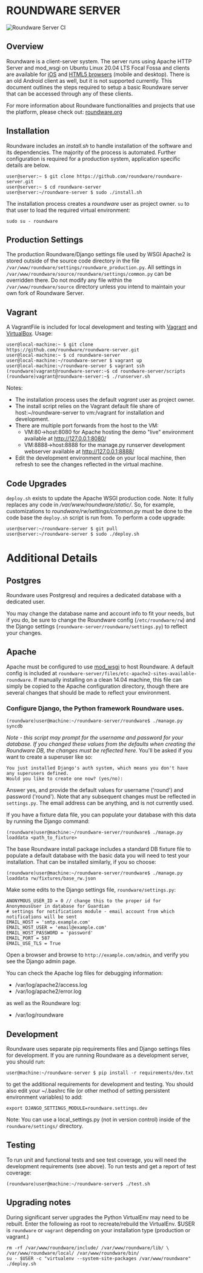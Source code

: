 # ROUNDWARE SERVER

![Roundware Server CI](https://github.com/probabble/roundware-server/workflows/Roundware%20Server%20CI/badge.svg)

## Overview

Roundware is a client-server system. The server runs using Apache HTTP Server
and mod_wsgi on Ubuntu Linux 20.04 LTS Focal Fossa and clients are available
for [iOS](https://github.com/roundware/roundware-ios-framework-v2) and
[HTML5 browsers](https://gitlab.com/probabble/roundware-web-template)
(mobile and desktop). There is an old Android client as well, but it is not
supported currently. This document outlines the steps required to setup a basic
Roundware server that can be accessed through any of these clients.

For more information about Roundware functionalities and projects that use the
platform, please check out: [roundware.org](http://roundware.org "Roundware")

## Installation

Roundware includes an *install.sh* to handle installation of the software and
its dependencies. The majority of the process is automated. Further
configuration is required for a production system, application specific
details are below.

    user@server:~ $ git clone https://github.com/roundware/roundware-server.git
    user@server:~ $ cd roundware-server
    user@server:~/roundware-server $ sudo ./install.sh

The installation process creates a *roundware* user as project owner. `su` to
that user to load the required virtual environment:

    sudo su - roundware

## Production Settings

The production Roundware/Django settings file used by WSGI Apache2 is stored
outside of the source code directory in the file
`/var/www/roundware/settings/roundware_production.py`. All
settings in `/var/www/roundware/source/roundware/settings/common.py` can be
overridden there. Do not modify any file within the `/var/www/roundware/source`
directory unless you intend to maintain your own fork of Roundware Server.

## Vagrant

A VagrantFile is included for local development and testing with
[Vagrant](http://www.vagrantup.com/) and [VirtualBox](https://www.virtualbox.org/).
Usage:

    user@local-machine:~ $ git clone https://github.com/roundware/roundware-server.git
    user@local-machine:~ $ cd roundware-server
    user@local-machine:~/roundware-server $ vagrant up
    user@local-machine:~/roundware-server $ vagrant ssh
    (roundware)vagrant@roundware-server:~$ cd roundware-server/scripts
    (roundware)vagrant@roundware-server:~$ ./runserver.sh

Notes:

 * The installation process uses the default *vagrant* user as project owner.
 * The install script relies on the Vagrant default file share of
   host:~/roundware-server to vm:/vagrant for installation and development.
 * There are multiple port forwards from the host to the VM:
   * VM:80->host:8080 for Apache hosting the demo "live" environment available at http://127.0.0.1:8080/
   * VM:8888->host:8888 for the manage.py runserver development webserver available at http://127.0.0.1:8888/
 * Edit the development environment code on your local machine, then refresh to see the changes reflected in the virtual machine.

## Code Upgrades

`deploy.sh` exists to update the Apache WSGI production code. Note: It fully
replaces any code in */var/www/roundware/static/*. So, for example,
customizations to *roundware/rw/settings/common.py* must be done to the code
base the `deploy.sh` script is run from. To perform a code upgrade:

    user@server:~/roundware-server $ git pull
    user@server:~/roundware-server $ sudo ./deploy.sh

# Additional Details

## Postgres

Roundware uses Postgresql and requires a dedicated database with a dedicated user.

You may change the database name and account info to fit your needs, but if you
do, be sure to change the Roundware config (`/etc/roundware/rw`) and the Django
settings (`roundware-server/roundware/settings.py`) to reflect your changes.

## Apache

Apache must be configured to use [mod_wsgi](http://www.modwsgi.org) to host
Roundware. A default config is included at
`roundware-server/files/etc-apache2-sites-available-roundware`. If manually
installing on a clean 14.04 machine, this file can simply be copied to the
Apache configuration directory, though there are several changes that should
be made to reflect your environment.

### Configure Django, the Python framework Roundware uses.

    (roundware)user@machine:~/roundware-server/roundware$ ./manage.py syncdb

*Note - this script may prompt for the username and password for your database. If you changed these values from the defaults when creating the Roundware DB, the changes must be reflected here.*
You'll be asked if you want to create a superuser like so:

    You just installed Django's auth system, which means you don't have any superusers defined.
    Would you like to create one now? (yes/no):

Answer yes, and provide the default values for username ('round') and password
('round'). Note that any subsequent changes must be reflected in `settings.py`.
The email address can be anything, and is not currently used.

If you have a fixture data file, you can populate your database with this data
by running the Django command:

    (roundware)user@machine:~/roundware-server/roundware$ ./manage.py loaddata <path_to_fixture>

The base Roundware install package includes a standard DB fixture file to
populate a default database with the basic data you will need to test your
installation. That can be installed similarly, if you so choose:

    (roundware)user@machine:~/roundware-server/roundware$ ./manage.py loaddata rw/fixtures/base_rw.json

Make some edits to the Django settings file, `roundware/settings.py`:

    ANONYMOUS_USER_ID = 0 // change this to the proper id for AnonymousUser in database for Guardian
    # settings for notifications module - email account from which notifications will be sent
    EMAIL_HOST = 'smtp.example.com'
    EMAIL_HOST_USER = 'email@example.com'
    EMAIL_HOST_PASSWORD = 'password'
    EMAIL_PORT = 587
    EMAIL_USE_TLS = True

Open a browser and browse to `http://example.com/admin`, and verify you see the Django admin page.

You can check the Apache log files for debugging information:

 * /var/log/apache2/access.log
 * /var/log/apache2/error.log

as well as the Roundware log:

 * /var/log/roundware

## Development

Roundware uses separate pip requirements files and Django settings files for development.
If you are running Roundware as a development server, you should run:

    user@machine:~/roundware-server $ pip install -r requirements/dev.txt

to get the additional requirements for development and testing.
You should also edit your ~/.bashrc file (or other method of setting persistent
environment variables) to add:

    export DJANGO_SETTINGS_MODULE=roundware.settings.dev

Note: You can use a local_settings.py (not in version control) inside
of the `roundware/settings/` directory.

## Testing

To run unit and functional tests and see test coverage, you will need the
development requirements (see above).
To run tests and get a report of test coverage:

    (roundware)user@machine:~/roundware-server$ ./test.sh

## Upgrading notes

During significant server upgrades the Python VirtualEnv may need to be rebuilt. Enter the
following as root to recreate/rebuild the VirtualEnv. $USER is `roundware` or
`vagrant` depending on your installation type (production or vagrant.)

    rm -rf /var/www/roundware/include/ /var/www/roundware/lib/ \
    /var/www/roundware/local/ /var/www/roundware/bin/
    su - $USER -c "virtualenv --system-site-packages /var/www/roundware"
    ./deploy.sh
